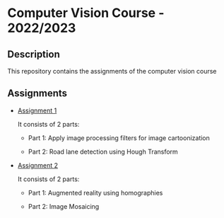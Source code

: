 # Computer Vision Course - 2022/2023

## Description

This repository contains the assignments of the computer vision course

## Assignments

- [Assignment 1][Assignment-1]

    It consists of 2 parts:
  - Part 1: Apply image processing filters for image cartoonization

  - Part 2: Road lane detection using Hough Transform

- [Assignment 2][Assignment-2]

    It consists of 2 parts:
  - Part 1: Augmented reality using homographies
  
  - Part 2: Image Mosaicing

[Assignment-1]: Assignment-1/README.md
[Assignment-2]: Assignment-2/README.md
